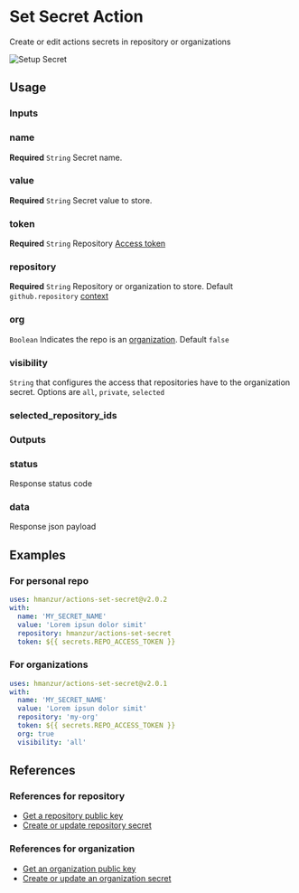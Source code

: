 # Set Secret Action

Create or edit actions secrets in repository or organizations

![Setup Secret](https://github.com/hmanzur/actions-set-secret/workflows/Setup%20Secret/badge.svg)

## Usage

### Inputs

### name

**Required** `String` Secret name.

### value

**Required** `String` Secret value to store.


### token

**Required** `String` Repository [Access token](https://docs.github.com/en/github/authenticating-to-github/creating-a-personal-access-token)

### repository

**Required** `String` Repository or organization to store. Default `github.repository` [context](https://docs.github.com/en/actions/reference/context-and-expression-syntax-for-github-actions#github-context)

### org

`Boolean` Indicates the repo is an [organization](https://docs.github.com/en/github/setting-up-and-managing-organizations-and-teams/about-organizations). Default `false`

### visibility

`String` that configures the access that repositories have to the organization secret.
Options are `all`, `private`, `selected`

### selected_repository_ids

### Outputs

### status

Response status code 

### data

Response json payload

## Examples

### For personal repo

```YAML
uses: hmanzur/actions-set-secret@v2.0.2
with:
  name: 'MY_SECRET_NAME'
  value: 'Lorem ipsun dolor simit'
  repository: hmanzur/actions-set-secret
  token: ${{ secrets.REPO_ACCESS_TOKEN }}
```

### For organizations

```YAML
uses: hmanzur/actions-set-secret@v2.0.1
with:
  name: 'MY_SECRET_NAME'
  value: 'Lorem ipsun dolor simit'
  repository: 'my-org'
  token: ${{ secrets.REPO_ACCESS_TOKEN }}
  org: true
  visibility: 'all'
```

## References

### References for repository

- [Get a repository public key](https://developer.github.com/v3/actions/secrets/#get-a-repository-public-key)
- [Create or update repository secret](https://developer.github.com/v3/actions/secrets/#create-or-update-a-repository-secret)

### References for organization

- [Get an organization public key](https://developer.github.com/v3/actions/secrets/#get-an-organization-public-key)
- [Create or update an organization secret](https://developer.github.com/v3/actions/secrets/#create-or-update-an-organization-secret)
